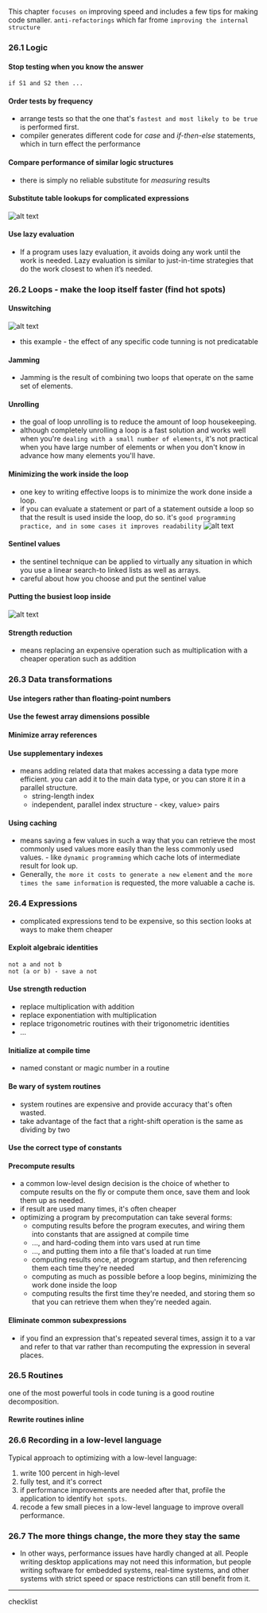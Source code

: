 This chapter `focuses on` improving speed and includes a few tips for making code smaller. `anti-refactorings` which far frome `improving the internal structure`

### 26.1 Logic

#### Stop testing when you know the answer
```
if S1 and S2 then ...
```
#### Order tests by frequency
* arrange tests so that the one that's `fastest and most likely to be true` is performed first.
* compiler generates different code for *case* and *if-then-else* statements, which in turn effect the performance

#### Compare performance of similar logic structures
* there is simply no reliable substitute for *measuring* results

#### Substitute table lookups for complicated expressions
![alt text](images/image-17.png)

#### Use lazy evaluation
* If a program uses lazy evaluation, it avoids doing any work until the work is needed. Lazy evaluation is similar to just-in-time strategies that do the work closest to when it’s needed.

### 26.2 Loops - make the loop itself faster (find hot spots)

#### Unswitching 
![alt text](images/image-18.png)
* this example - the effect of any specific code tunning is not predicatable

#### Jamming
* Jamming is the result of combining two loops that operate on the same set of elements.

#### Unrolling 
* the goal of loop unrolling is to reduce the amount of loop housekeeping.
* although completely unrolling a loop is a fast solution and works well when you're `dealing with a small number of elements`, it's not practical when you have large number of elements or when you don't know in advance how many elements you'll have.

#### Minimizing the work inside the loop
* one key to writing effective loops is to minimize the work done inside a loop.
* if you can evaluate a statement or part of a statement outside a loop so that the result is used inside the loop, do so. it's `good programming practice, and in some cases it improves readability`
![alt text](images/image-19.png)

#### Sentinel values
* the sentinel technique can be applied to virtually any situation in which you use a linear search-to linked lists as well as arrays.
* careful about how you choose and put the sentinel value

#### Putting the busiest loop inside
![alt text](images/image-20.png)

#### Strength reduction
* means replacing an expensive operation such as multiplication with a cheaper operation such as addition

### 26.3 Data transformations

#### Use integers rather than floating-point numbers
#### Use the fewest array dimensions possible
#### Minimize array references
#### Use supplementary indexes
* means adding related data that makes accessing a data type more efficient. you can add it to the main data type, or you can store it in a parallel structure.
    + string-length index
    + independent, parallel index structure - <key, value> pairs 
#### Using caching
* means saving a few values in such a way that you can retrieve the most commonly used values more easily than the less commonly used values. - like `dynamic programming` which cache lots of intermediate result for look up.
* Generally, `the more it costs to generate a new element` and `the more times the same information` is requested, the more valuable a cache is.

### 26.4 Expressions
* complicated expressions tend to be expensive, so this section looks at ways to make them cheaper

#### Exploit algebraic identities
```
not a and not b
not (a or b) - save a not
```
#### Use strength reduction
* replace multiplication with addition
* replace exponentiation with multiplication
* replace trigonometric routines with their trigonometric identities
* ...

#### Initialize at compile time
* named constant or magic number in a routine

#### Be wary of system routines
* system routines are expensive and provide accuracy that's often wasted.
* take advantage of the fact that a right-shift operation is the same as dividing by two

#### Use the correct type of constants

#### Precompute results
* a common low-level design decision is the choice of whether to compute results on the fly or compute them once, save them and look them up as needed.
* if result are used many times, it's often cheaper
* optimizing a program by precomputation can take several forms:
    + computing results before the program executes, and wiring them into constants that are assigned at compile time
    + ..., and hard-coding them into vars used at run time
    + ..., and putting them into a file that's loaded at run time
    + computing results once, at program startup, and then referencing them each time they're needed
    + computing as much as possible before a loop begins, minimizing the work done inside the loop
    + computing results the first time they're needed, and storing them so that you can retrieve them when they're needed again.

#### Eliminate common subexpressions
* if you find an expression that's repeated several times, assign it to a var and refer to that var rather than recomputing the expression in several places.

### 26.5 Routines
one of the most powerful tools in code tuning is a good routine decomposition.

#### Rewrite routines inline

### 26.6 Recording in a low-level language
Typical approach to optimizing with a low-level language:
1. write 100 percent in high-level 
2. fully test, and it's correct
3. if performance improvements are needed after that, profile the application to identify `hot spots`. 
4. recode a few small pieces in a low-level language to improve overall performance.

### 26.7 The more things change, the more they stay the same
* In other ways, performance issues have hardly changed at all. People writing desktop
applications may not need this information, but people writing software for embedded
systems, real-time systems, and other systems with strict speed or space restrictions
can still benefit from it.
---
checklist